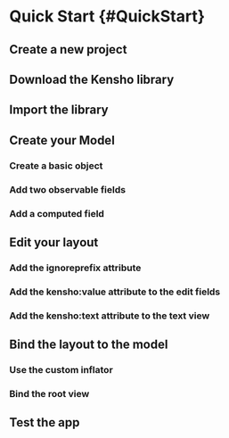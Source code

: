 Quick Start    {#QuickStart}
============

## Create a new project


## Download the Kensho library


## Import the library


##  Create your Model
### Create a basic object
### Add two observable fields
### Add a computed field

## Edit your layout
### Add the ignoreprefix attribute
### Add the kensho:value attribute to the edit fields
### Add the kensho:text attribute to the text view

## Bind the layout to the model
### Use the custom inflator
### Bind the root view


## Test the app

